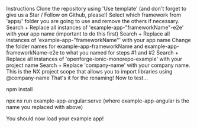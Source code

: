 Instructions
Clone the repository using 'Use template' (and don't forget to give us a Star / Follow on Github, please!)
Select which framework from 'apps/' folder you are going to use and remove the others if necessary.
Search + Replace all instances of 'example-app-"frameworkName"-e2e' with your app name (important to do this first)
Search + Replace all instances of 'example-app-"frameworkName"' with your app name
Change the folder names for example-app-frameworkName and example-app-frameworkName-e2e to what you named for steps #1 and #2
Search + Replace all instances of 'openforge-ionic-monorepo-example' with your project name
Search + Replace 'company-name' with your company name. This is the NX project scope that allows you to import libraries using @company-name
That's it for the renaming! Now to test...

npm install

npx nx run example-app-angular:serve (where example-app-angular is the name you replaced with above)

You should now load your example app!
